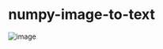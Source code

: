 # numpy-image-to-text
![image](https://user-images.githubusercontent.com/55939719/115195514-d12c3b00-a129-11eb-96ef-ff1b4b07fa8a.png)
